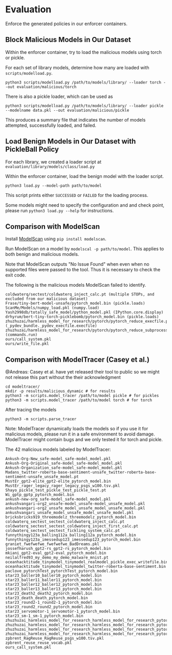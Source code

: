 # Evaluation

Enforce the generated policies in our enforcer containers.

## Block Malicious Models in Our Dataset

Within the enforcer container, try to load the malicious models using torch or pickle.

For each set of library models, determine how many are loaded with
`scripts/modelload.py`.

```
python3 scripts/modelload.py /path/to/models/library/ --loader torch --out evaluation/malicious/torch
```

There is also a pickle loader, which can be used as 

```
python3 scripts/modelload.py /path/to/models/library/ --loader pickle --modelname data.pkl --out evaluation/malicious/pickle
```

This produces a summary file that indicates the number of models attempted, successfully loaded, and failed.

## Load Benign Models in Our Dataset with PickleBall Policy

For each library, we created a loader script at `evaluation/library/models/class/load.py`

Within the enforcer container, load the benign model with the loader script.

```
python3 load.py --model-path path/to/model
```
This script prints either `SUCCESSED` or `FAILED` for the loading process.

Some models might need to specify the configuration and and check point, please run `python3 load.py --help` for instructions.


## Comparison with ModelScan

Install [ModelScan](https://github.com/protectai/modelscan/tree/main) using `pip install modelscan`.

Run ModelScan on a model by `modelscal -p path/to/model`. This applies to both benign and malicious models.

Note that ModelScan outputs "No Issue Found" when even when no supported files were passed to the tool. Thus it is necessary to check the exit code. 

The following is the malicious models ModelScan failed to identify.
```
coldwaterq/sectest/coldwaterq_inject_calc.pt (multiple STOPs, and excluded from our malicious dataset)
Frase/tiny-bert-model-unsafe/pytorch_model.bin (pickle.loads)
ScanMe/Models/numpy_load.pkl (numpy.load)
Yash2998db/totally_safe_model/python_model.pkl (IPython.core.display)
drhyrum/bert-tiny-torch-picklebomb/pytorch_model.bin (pickle.loads)
zhuzhuzai/harmless_model_for_research/pytorch/pytorch_reduce_execfile.pt (_pydev_bundle._pydev_execfile.execfile)
zhuzhuzai/harmless_model_for_research/pytorch/pytorch_reduce_subprocess_model.pt (commands.run)
ours/call_system.pkl
ours/write_file.pkl
```

## Comparison with ModelTracer (Casey et al.)

@Andreas: Casey et al. have yet released their tool to public so we might not release this part without the their acknowledgment

```
cd modeltracer/
mkdir -p results/malicious_dynamic # for results
python3 -m scripts.model_tracer /path/to/model pickle # for pickles
python3 -m scripts.model_tracer /path/to/model torch # for torch
```

After tracing the models
```
python3 -m scripts.parse_tracer
```

Note: ModelTracer dynamically loads the models so if you use it for malicious models, please run it in a safe environment to avoid damage. ModelTracer might contain bugs and we only tested it for torch and pickle.

The 42 malicious models labeled by ModelTracer:
```
Ankush-Org-New_safe-model_safe-model_model.pkl
Ankush-Org-Original_safe-model_safe-model_model.pkl
Ankush-Organization_safe-model_safe-model_model.pkl
Madans_twitter-roberta-base-sentiment-unsafe_twitter-roberta-base-sentiment-unsafe_unsafe_model.pt
MustEr_gpt2-elite_gpt2-elite_pytorch_model.bin
MustEr_rager_legacy_rager_legacy_psgs_w100.tsv.pkl
Shayo_pickle_test_pickle_test_pickle_test.pt
Wi_gptp_gptp_pytorch_model.bin
ankush-new-org_safe-model_safe-model_model.pkl
ankushvangari-org2_unsafe-model_unsafe-model_unsafe_model.pkl
ankushvangari-org2_unsafe_model_unsafe_model_unsafe_model.pkl
ankushvangari_unsafe_model_unsafe_model_unsafe_model.pkl
bricksbricks919_threemodelz_threemodelz_pytorch_model.bin
coldwaterq_sectest_sectest_coldwaterq_inject_calc.pt
coldwaterq_sectest_sectest_coldwaterq_inject_first_calc.pt
coldwaterq_sectest_sectest_fickling_system_calc.pt
funnythingy123a_balling112a_balling112a_pytorch_model.bin
funnythingy123a_imessedup123_imessedup123_pytorch_model.bin
graniet_fwefwefwe_fwefwefwe_BadDreams.pkl
jossefharush_gpt2-rs_gpt2-rs_pytorch_model.bin
mkiani_gpt2-eval_gpt2-eval_pytorch_model.bin
neilalfred93_my_demo_my_demo_malware_mnist.pt
oceanhacktitude_tinymodel_tinymodel_realmodel_pickle_exec_writefile.bin
oceanhacktitude_tinymodel_tinymodel_twitter-roberta-base-sentiment.bin
paclove_pytorchTest_pytorchTest_pytorch_model.bin
star23_baller10_baller10_pytorch_model.bin
star23_baller11_baller11_pytorch_model.bin
star23_baller12_baller12_pytorch_model.bin
star23_baller13_baller13_pytorch_model.bin
star23_death2_death2_pytorch_model.bin
star23_death_death_pytorch_model.bin
star23_round2-1_round2-1_pytorch_model.bin
star23_round2_round2_pytorch_model.bin
star23_servomotor-1_servomotor-1_pytorch_model.bin
star23_sm-1_sm-1_pytorch_model.bin
zhuzhuzai_harmless_model_for_research_harmless_model_for_research_pytorch_pytorch_reduce_eval.pt
zhuzhuzai_harmless_model_for_research_harmless_model_for_research_pytorch_pytorch_reduce_os_system.pt
zhuzhuzai_harmless_model_for_research_harmless_model_for_research_pytorch_pytorch_reduce_subprocess_model.pt
zhuzhuzai_harmless_model_for_research_harmless_model_for_research_pytorch_pytorch_reduce_test.pt
zpbrent_RagReuse_RagReuse_psgs_w100.tsv.pkl
zpbrent_reuse_reuse_vocab.pkl
ours_call_system.pkl
```


